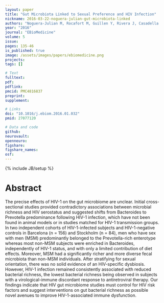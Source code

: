 ```yaml
---
layout: paper
title: "Gut Microbiota Linked to Sexual Preference and HIV Infection"
nickname: 2016-03-22-noguera-julian-gut-microbiota-linked
authors: "Noguera-Julian M, Rocafort M, Guillen Y, Rivera J, Casadella M, Nowak P, Hildebrand F, Zeller G, Parera M, Bellido R, Rodriguez C, Carrillo J, Mothe B, Coll J, Bravo I, Estany C, Herrero C, Saz J, Sirera G, Torrela A, Navarro J, Crespo M, Brander C, Negredo E, Blanco J, Guarner F, Calle ML, Bork P, Sonnerborg A, Clotet B, Paredes R"
year: "2016"
journal: "EBioMedicine"
volume: 5
issue: 
pages: 135-46
is_published: true
image: /assets/images/papers/ebiomedicine.png
projects:
tags: []

# Text
fulltext:
pdf:
pdflink:
pmcid: PMC4816837
preprint:
supplement:

# Links
doi: "10.1016/j.ebiom.2016.01.032"
pmid: 27077120

# Data and code
github:
neurovault:
openneuro:
figshare:
figshare_names:
osf:
---
```

{% include JB/setup %}

# Abstract

The precise effects of HIV-1 on the gut microbiome are unclear. Initial cross-sectional studies provided contradictory associations between microbial richness and HIV serostatus and suggested shifts from Bacteroides to Prevotella predominance following HIV-1 infection, which have not been found in animal models or in studies matched for HIV-1 transmission groups. In two independent cohorts of HIV-1-infected subjects and HIV-1-negative controls in Barcelona (n = 156) and Stockholm (n = 84), men who have sex with men (MSM) predominantly belonged to the Prevotella-rich enterotype whereas most non-MSM subjects were enriched in Bacteroides, independently of HIV-1 status, and with only a limited contribution of diet effects. Moreover, MSM had a significantly richer and more diverse fecal microbiota than non-MSM individuals. After stratifying for sexual orientation, there was no solid evidence of an HIV-specific dysbiosis. However, HIV-1 infection remained consistently associated with reduced bacterial richness, the lowest bacterial richness being observed in subjects with a virological-immune discordant response to antiretroviral therapy. Our findings indicate that HIV gut microbiome studies must control for HIV risk factors and suggest interventions on gut bacterial richness as possible novel avenues to improve HIV-1-associated immune dysfunction.

